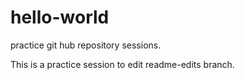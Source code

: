 # hello-world
practice git hub repository sessions.

This is a practice session to edit readme-edits branch.
